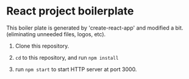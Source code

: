 # React project boilerplate

This boiler plate is generated by 'create-react-app' and modified a bit.
(eliminating unneeded files, logos, etc).

1. Clone this repository.

2. `cd` to this repository, and run `npm install`

3. run `npm start` to start HTTP server at port 3000.
